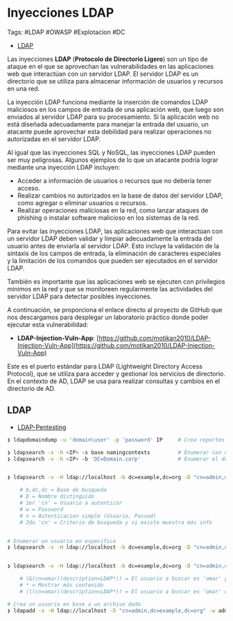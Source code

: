 # Inyecciones LDAP

Tags: #LDAP #OWASP #Explotacion #DC 

* [LDAP](https://www.profesionalreview.com/2019/01/05/ldap/)

Las inyecciones **LDAP** (**Protocolo de Directorio Ligero**) son un tipo de ataque en el que se aprovechan las vulnerabilidades en las aplicaciones web que interactúan con un servidor LDAP. El servidor LDAP es un directorio que se utiliza para almacenar información de usuarios y recursos en una red.

La inyección LDAP funciona mediante la inserción de comandos LDAP maliciosos en los campos de entrada de una aplicación web, que luego son enviados al servidor LDAP para su procesamiento. Si la aplicación web no está diseñada adecuadamente para manejar la entrada del usuario, un atacante puede aprovechar esta debilidad para realizar operaciones no autorizadas en el servidor LDAP.

Al igual que las inyecciones SQL y NoSQL, las inyecciones LDAP pueden ser muy peligrosas. Algunos ejemplos de lo que un atacante podría lograr mediante una inyección LDAP incluyen:

-   Acceder a información de usuarios o recursos que no debería tener acceso.
-   Realizar cambios no autorizados en la base de datos del servidor LDAP, como agregar o eliminar usuarios o recursos.
-   Realizar operaciones maliciosas en la red, como lanzar ataques de phishing o instalar software malicioso en los sistemas de la red.

Para evitar las inyecciones LDAP, las aplicaciones web que interactúan con un servidor LDAP deben validar y limpiar adecuadamente la entrada del usuario antes de enviarla al servidor LDAP. Esto incluye la validación de la sintaxis de los campos de entrada, la eliminación de caracteres especiales y la limitación de los comandos que pueden ser ejecutados en el servidor LDAP.

También es importante que las aplicaciones web se ejecuten con privilegios mínimos en la red y que se monitoreen regularmente las actividades del servidor LDAP para detectar posibles inyecciones.

A continuación, se proporciona el enlace directo al proyecto de GitHub que nos descargamos para desplegar un laboratorio práctico donde poder ejecutar esta vulnerabilidad:

-   **LDAP-Injection-Vuln-App**: [https://github.com/motikan2010/LDAP-Injection-Vuln-App](https://github.com/motikan2010/LDAP-Injection-Vuln-App)

Este es el puerto estándar para LDAP (Lightweight Directory Access Protocol), que se utiliza para acceder y gestionar los servicios de directorio. En el contexto de AD, LDAP se usa para realizar consultas y cambios en el directorio de AD.

## LDAP

* [LDAP-Pentesting](https://book.hacktricks.wiki/en/network-services-pentesting/pentesting-ldap.html#ldapsearch)

```bash 
❯ ldapdomaindump -u 'domain\user' -p 'password' IP     # Crea reportes para poder ver la info desde la web
```

```bash 
❯ ldapsearch -x -h <IP> -s base namingcontexts         # Enumerar con una autenticación simple
❯ ldapsearch -x -h <IP> -b 'DC=Domain.corp'            # Enumerar el dominio 


❯ ldapsearch -x -H ldap://localhost -b dc=example,dc=org -D "cn=admin,dc=Domain,dc=corp" -w admin 'cn=admin'   # Mirar la información del usuario admin 

	# b,dc,dc = Base de busqueda
	# D = Nombre distinguido
	# 1er 'cn' = Usuario a autenticar
	# w = Password 
	# x = Autenticacion simple (Usuario, Passwd)
	# 2do 'cn' = Criterio de busqueda y si existe muestra más info  


# Enumerar un usuario en especifico 
❯ ldapsearch -x -H ldap://localhost -b dc=example,dc=org -D "cn=admin,dc=Domain,dc=org" -w admin 'cn=omar'


❯ ldapsearch -x -H ldap://localhost -b dc=example,dc=org -D "cn=admin,dc=Domain,dc=org" -w admin '(&(cn=omar)(description=LDAP*))'

	# (&(cn=omar)(description=LDAP*)) = El usuario a buscar es 'omar' y su descripción es LDAP 
	# * = Mostrar más contenido 
	# (|(cn=omar)(description=LDAP*)) = El usuario a buscar es 'omar' o su descripción es LDAP
```

```bash
# Crea un usuario en base a un archivo dado 
❯ ldapadd -x -H ldap://localhost -D "cn=admin,dc=example,dc=org" -w admin -f newuser.ldif  
```
